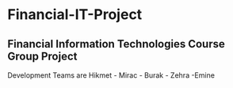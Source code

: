 # Financial-IT-Project
Financial Information Technologies Course Group Project
----
Development Teams are Hikmet - Mirac - Burak - Zehra -Emine
